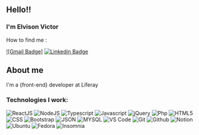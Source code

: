 <!--
**Elvinho/Elvinho** is a ✨ _special_ ✨ repository because its `README.md` (this file) appears on your GitHub profile.

Here are some ideas to get you started:

- 🔭 I’m currently working on ***Liferay***
- 🌱 I’m currently learning React <img src="https://cdn.jsdelivr.net/gh/devicons/devicon/icons/react/react-original.svg" />
-->

## Hello!!
### I'm Elvison Victor
<div align='left'>
  How to find me :
  
 [![Gmail Badge]](https://img.shields.io/badge/Gmail-elvisonvictorfc@gmail.com?style=for-the-badge&logo=gmail&logoColor=white)
  [![Linkedin Badge](https://img.shields.io/badge/-LinkedIn-blue?style=flat-square&logo=Linkedin&logoColor=white&link=https://www.linkedin.com/in/elvison-victor-a487a1106/)](https://www.linkedin.com/in/elvison-victor-a487a1106/)
</div>

## About me
I'm a {front-end} developer at Liferay

### Technologies I work:
![ReactJS](https://img.shields.io/badge/React-20232A?style=for-the-badge&logo=react&logoColor=61DAFB)
![NodeJS](https://img.shields.io/badge/Node.js-43853D?style=for-the-badge&logo=node.js&logoColor=white)
![Typescript](https://img.shields.io/badge/TypeScript-007ACC?style=for-the-badge&logo=typescript&logoColor=white)
![Javascript](https://img.shields.io/badge/Javascript-f7df1e?style=for-the-badge&logo=javascript&logoColor=black)
![jQuery](https://img.shields.io/badge/jQuery-0769AD?style=for-the-badge&logo=jquery&logoColor=black)
![Php](https://img.shields.io/badge/Php-777BB4?style=for-the-badge&logo=php&logoColor=white)
![HTML5](https://img.shields.io/badge/HTML5-E34F26?style=for-the-badge&logo=html5&logoColor=white)
![CSS](https://img.shields.io/badge/CSS-1572B6?&style=for-the-badge&logo=css3&logoColor=white)
![Bootstrap](https://img.shields.io/badge/Bootstrap-563D7C?&style=for-the-badge&logo=bootstrap&logoColor=white)
![JSON](https://img.shields.io/badge/JSON-000000?style=for-the-badge&logo=json&logoColor=white)
![MYSQL](https://img.shields.io/badge/MYSQL-005C84?&style=for-the-badge&logo=mysql&logoColor=white)
![VS Code](https://img.shields.io/badge/VS%20Code-007acc?style=for-the-badge&logo=visual-studio-code&logoColor=white)
![Git](https://img.shields.io/badge/Git-f05032?style=for-the-badge&logo=git&logoColor=white)
![Github](https://img.shields.io/badge/GitHub-100000?style=for-the-badge&logo=github&logoColor=white)
![Notion](https://img.shields.io/badge/Notion-000000?style=for-the-badge&logo=notion&logoColor=white)
![Ubuntu](https://img.shields.io/badge/Ubuntu-E95420?style=for-the-badge&logo=ubuntu&logoColor=white)
![Fedora](https://img.shields.io/badge/Fedora-20232A?style=for-the-badge&logo=fedora&logoColor=white)
![Insomnia](https://img.shields.io/badge/Insomnia-black?style=for-the-badge&logo=insomnia&logoColor=5849BE)


